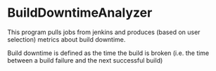 # BuildDowntimeAnalyzer
This program pulls jobs from jenkins and produces (based on user selection) metrics about build downtime.  

Build downtime is defined as the time the build is broken (i.e. the time between a build failure and the next successful build)
